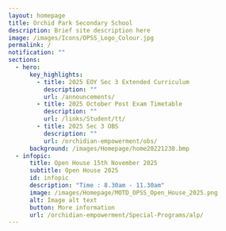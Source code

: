 ```yaml
---
layout: homepage
title: Orchid Park Secondary School
description: Brief site description here
image: /images/Icons/OPSS_Logo_Colour.jpg
permalink: /
notification: ""
sections:
  - hero:
      key_highlights:
        - title: 2025 EOY Sec 3 Extended Curriculum
          description: ""
          url: /announcements/
        - title: 2025 October Post Exam Timetable
          description: ""
          url: /links/Student/tt/
        - title: 2025 Sec 3 OBS
          description: ""
          url: /orchidian-empowerment/obs/
      background: /images/Homepage/home20221230.bmp
  - infopic:
      title: Open House 15th November 2025
      subtitle: Open House 2025
      id: infopic
      description: "Time : 8.30am - 11.30am"
      image: /images/Homepage/MOTD_OPSS_Open_House_2025.png
      alt: Image alt text
      button: More information
      url: /orchidian-empowerment/Special-Programs/alp/
---
```

